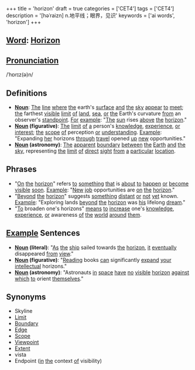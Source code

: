 +++
title = 'horizon'
draft = true
categories = ['CET4']
tags = ['CET4']
description = '[həˈraizn] n.地平线；眼界，见识'
keywords = ['ai words', 'horizon']
+++

## [Word](/en/post/word/): [Horizon](/en/post/horizon/)

## [Pronunciation](/en/post/pronunciation/)
/ˈhɒrɪz(ə)n/

## Definitions
- **[Noun](/en/post/noun/)**: [The](/en/post/the/) [line](/en/post/line/) [where](/en/post/where/) [the](/en/post/the/) earth's [surface](/en/post/surface/) [and](/en/post/and/) [the](/en/post/the/) [sky](/en/post/sky/) [appear](/en/post/appear/) [to](/en/post/to/) [meet](/en/post/meet/); [the](/en/post/the/) farthest [visible](/en/post/visible/) [limit](/en/post/limit/) [of](/en/post/of/) [land](/en/post/land/), [sea](/en/post/sea/), [or](/en/post/or/) [the](/en/post/the/) Earth's curvature [from](/en/post/from/) an observer's [standpoint](/en/post/standpoint/). [For](/en/post/for/) [example](/en/post/example/): "[The](/en/post/the/) [sun](/en/post/sun/) rises [above](/en/post/above/) [the](/en/post/the/) [horizon](/en/post/horizon/)."
- **[Noun](/en/post/noun/) (figurative)**: [The](/en/post/the/) [limit](/en/post/limit/) [of](/en/post/of/) [a](/en/post/a/) person's [knowledge](/en/post/knowledge/), [experience](/en/post/experience/), [or](/en/post/or/) [interest](/en/post/interest/); [the](/en/post/the/) [scope](/en/post/scope/) [of](/en/post/of/) perception [or](/en/post/or/) [understanding](/en/post/understanding/). [Example](/en/post/example/): "Expanding [her](/en/post/her/) horizons [through](/en/post/through/) [travel](/en/post/travel/) opened [up](/en/post/up/) [new](/en/post/new/) opportunities."
- **[Noun](/en/post/noun/) (astronomy)**: [The](/en/post/the/) [apparent](/en/post/apparent/) [boundary](/en/post/boundary/) [between](/en/post/between/) [the](/en/post/the/) [Earth](/en/post/earth/) [and](/en/post/and/) [the](/en/post/the/) [sky](/en/post/sky/), representing [the](/en/post/the/) [limit](/en/post/limit/) [of](/en/post/of/) [direct](/en/post/direct/) [sight](/en/post/sight/) [from](/en/post/from/) [a](/en/post/a/) [particular](/en/post/particular/) [location](/en/post/location/).

## Phrases
- "[On](/en/post/on/) [the](/en/post/the/) [horizon](/en/post/horizon/)" refers [to](/en/post/to/) [something](/en/post/something/) [that](/en/post/that/) is [about](/en/post/about/) [to](/en/post/to/) [happen](/en/post/happen/) [or](/en/post/or/) [become](/en/post/become/) [visible](/en/post/visible/) [soon](/en/post/soon/). [Example](/en/post/example/): "[New](/en/post/new/) [job](/en/post/job/) opportunities are [on](/en/post/on/) [the](/en/post/the/) [horizon](/en/post/horizon/)."
- "[Beyond](/en/post/beyond/) [the](/en/post/the/) [horizon](/en/post/horizon/)" suggests [something](/en/post/something/) [distant](/en/post/distant/) [or](/en/post/or/) [not](/en/post/not/) [yet](/en/post/yet/) known. [Example](/en/post/example/): "Exploring lands [beyond](/en/post/beyond/) [the](/en/post/the/) [horizon](/en/post/horizon/) was [his](/en/post/his/) lifelong [dream](/en/post/dream/)."
- "[To](/en/post/to/) broaden one's horizons" [means](/en/post/means/) [to](/en/post/to/) [increase](/en/post/increase/) one's [knowledge](/en/post/knowledge/), [experience](/en/post/experience/), [or](/en/post/or/) awareness [of](/en/post/of/) [the](/en/post/the/) [world](/en/post/world/) [around](/en/post/around/) [them](/en/post/them/).

## [Example](/en/post/example/) Sentences
- **[Noun](/en/post/noun/) (literal)**: "[As](/en/post/as/) [the](/en/post/the/) [ship](/en/post/ship/) sailed towards [the](/en/post/the/) [horizon](/en/post/horizon/), [it](/en/post/it/) [eventually](/en/post/eventually/) disappeared [from](/en/post/from/) [view](/en/post/view/)."
- **[Noun](/en/post/noun/) (figurative)**: "[Reading](/en/post/reading/) books [can](/en/post/can/) significantly [expand](/en/post/expand/) [your](/en/post/your/) [intellectual](/en/post/intellectual/) horizons."
- **[Noun](/en/post/noun/) (astronomy)**: "Astronauts [in](/en/post/in/) [space](/en/post/space/) [have](/en/post/have/) [no](/en/post/no/) [visible](/en/post/visible/) [horizon](/en/post/horizon/) [against](/en/post/against/) [which](/en/post/which/) [to](/en/post/to/) orient [themselves](/en/post/themselves/)."

## Synonyms
- Skyline
- [Limit](/en/post/limit/)
- [Boundary](/en/post/boundary/)
- [Edge](/en/post/edge/)
- [Scope](/en/post/scope/)
- [Viewpoint](/en/post/viewpoint/)
- [Extent](/en/post/extent/)
- vista
- Endpoint ([in](/en/post/in/) [the](/en/post/the/) context [of](/en/post/of/) visibility)
